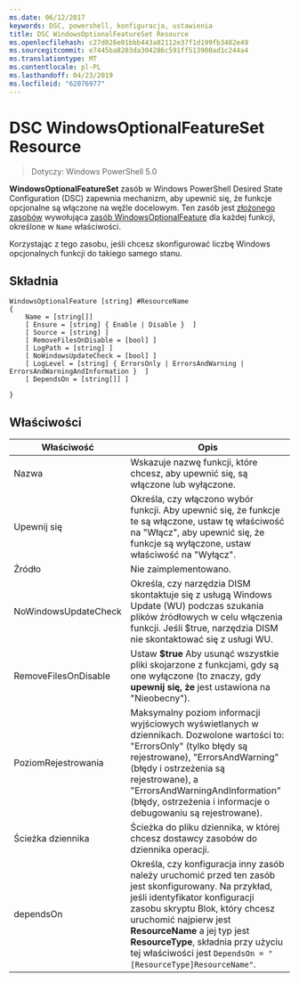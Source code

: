 ```yaml
---
ms.date: 06/12/2017
keywords: DSC, powershell, konfiguracja, ustawienia
title: DSC WindowsOptionalFeatureSet Resource
ms.openlocfilehash: c27d026e01bbb443a82112e37f1d199fb3482e49
ms.sourcegitcommit: e7445ba8203da304286c591ff513900ad1c244a4
ms.translationtype: MT
ms.contentlocale: pl-PL
ms.lasthandoff: 04/23/2019
ms.locfileid: "62076977"
---
```

# <a name="dsc-windowsoptionalfeatureset-resource"></a>DSC WindowsOptionalFeatureSet Resource

> Dotyczy: Windows PowerShell 5.0

**WindowsOptionalFeatureSet** zasób w Windows PowerShell Desired State Configuration (DSC) zapewnia mechanizm, aby upewnić się, że funkcje opcjonalne są włączone na węźle docelowym.
Ten zasób jest [złożonego zasobów](../../../resources/authoringResourceComposite.md) wywołująca [zasób WindowsOptionalFeature](windowsOptionalFeatureResource.md) dla każdej funkcji, określone w `Name` właściwości.

Korzystając z tego zasobu, jeśli chcesz skonfigurować liczbę Windows opcjonalnych funkcji do takiego samego stanu.

## <a name="syntax"></a>Składnia

```
WindowsOptionalFeature [string] #ResourceName
{
    Name = [string[]]
    [ Ensure = [string] { Enable | Disable }  ]
    [ Source = [string] ]
    [ RemoveFilesOnDisable = [bool] ]
    [ LogPath = [string] ]
    [ NoWindowsUpdateCheck = [bool] ]
    [ LogLevel = [string] { ErrorsOnly | ErrorsAndWarning | ErrorsAndWarningAndInformation }  ]
    [ DependsOn = [string[]] ]

}
```

## <a name="properties"></a>Właściwości

|  Właściwość  |  Opis   |
|---|---|
| Nazwa| Wskazuje nazwę funkcji, które chcesz, aby upewnić się, są włączone lub wyłączone.|
| Upewnij się| Określa, czy włączono wybór funkcji. Aby upewnić się, że funkcje te są włączone, ustaw tę właściwość na "Włącz", aby upewnić się, że funkcje są wyłączone, ustaw właściwość na "Wyłącz".|
| Źródło| Nie zaimplementowano.|
| NoWindowsUpdateCheck| Określa, czy narzędzia DISM skontaktuje się z usługą Windows Update (WU) podczas szukania plików źródłowych w celu włączenia funkcji. Jeśli $true, narzędzia DISM nie skontaktować się z usługi WU.|
| RemoveFilesOnDisable| Ustaw **$true** Aby usunąć wszystkie pliki skojarzone z funkcjami, gdy są one wyłączone (to znaczy, gdy **upewnij się, że** jest ustawiona na "Nieobecny").|
| PoziomRejestrowania| Maksymalny poziom informacji wyjściowych wyświetlanych w dziennikach. Dozwolone wartości to: "ErrorsOnly" (tylko błędy są rejestrowane), "ErrorsAndWarning" (błędy i ostrzeżenia są rejestrowane), a "ErrorsAndWarningAndInformation" (błędy, ostrzeżenia i informacje o debugowaniu są rejestrowane).|
| Ścieżka dziennika| Ścieżka do pliku dziennika, w której chcesz dostawcy zasobów do dziennika operacji.|
| dependsOn| Określa, czy konfiguracja inny zasób należy uruchomić przed ten zasób jest skonfigurowany. Na przykład, jeśli identyfikator konfiguracji zasobu skryptu Blok, który chcesz uruchomić najpierw jest __ResourceName__ a jej typ jest __ResourceType__, składnia przy użyciu tej właściwości jest `DependsOn = "[ResourceType]ResourceName"`.|
